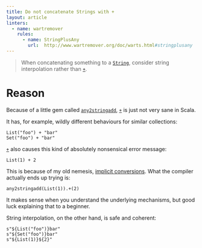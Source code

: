 ```yaml
---
title: Do not concatenate Strings with +
layout: article
linters:
  - name: wartremover
    rules:
      - name: StringPlusAny
        url:  http://www.wartremover.org/doc/warts.html#stringplusany
---
```


> When concatenating something to a [`String`], consider string interpolation rather than [`+`].

# Reason

Because of a little gem called [`any2stringadd`], [`+`] is just not very sane in Scala.

It has, for example, wildly different behaviours for similar collections:

```tut:book
List("foo") + "bar"
Set("foo") + "bar"
```

[`+`] also causes this kind of absolutely nonsensical error message:

```tut:book:fail
List(1) + 2
```

This is because of my old nemesis, [implicit conversions](../unsafe/implicit_conversions.html). What the compiler actually ends up trying is:

```tut:silent:fail
any2stringadd(List(1)).+(2)
```

It makes sense when you understand the underlying mechanisms, but good luck explaining that to a beginner.

String interpolation, on the other hand, is safe and coherent:

```tut:book
s"${List("foo")}bar"
s"${Set("foo")}bar"
s"${List(1)}${2}"
```

[`+`]:https://www.scala-lang.org/api/2.12.8/scala/Any.html#+(other:String):String
[`String`]:https://docs.oracle.com/javase/8/docs/api/java/lang/String.html
[`any2stringadd`]:https://www.scala-lang.org/api/2.12.8/scala/Predef$.html#any2stringadd[A]extendsAnyVal
